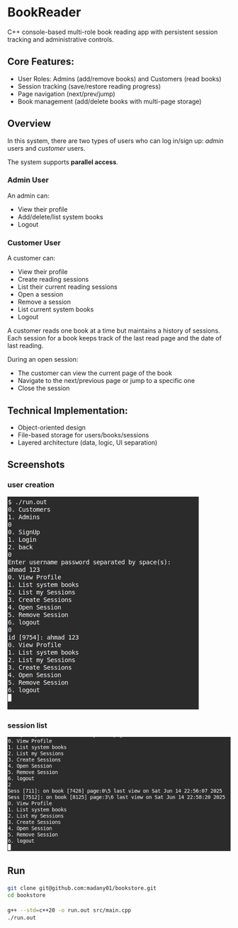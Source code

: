 # BookReader

C++ console-based multi-role book reading app with persistent session tracking and administrative controls.

## Core Features:

- User Roles: Admins (add/remove books) and Customers (read books)
- Session tracking (save/restore reading progress)
- Page navigation (next/prev/jump)
- Book management (add/delete books with multi-page storage)

## Overview

In this system, there are two types of users who can log in/sign up: _admin_ users and _customer_ users.

The system supports **parallel access**.

### Admin User

An admin can:

- View their profile
- Add/delete/list system books
- Logout

### Customer User

A customer can:

- View their profile
- Create reading sessions
- List their current reading sessions
- Open a session
- Remove a session
- List current system books
- Logout

A customer reads one book at a time but maintains a history of sessions. Each session for a book keeps track of the last read page and the date of last reading.

During an open session:

- The customer can view the current page of the book
- Navigate to the next/previous page or jump to a specific one
- Close the session

## Technical Implementation:

- Object-oriented design
- File-based storage for users/books/sessions
- Layered architecture (data, logic, UI separation)

## Screenshots

### user creation

![user creation](./docs/user-creation.png)

### session list

![session list ](./docs/sessions-list.png)

## Run

```bash
git clone git@github.com:madany01/bookstore.git
cd bookstore

g++ --std=c++20 -o run.out src/main.cpp
./run.out
```
